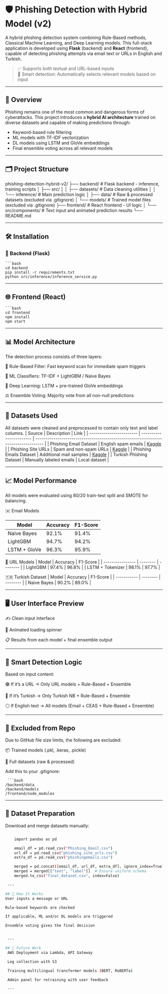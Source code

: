 # 🛡️ Phishing Detection with Hybrid Model (v2)

A hybrid phishing detection system combining Rule-Based methods, Classical Machine Learning, and Deep Learning models. This full-stack application is developed using **Flask** (backend) and **React** (frontend), capable of detecting phishing attempts via email text or URLs in English and Turkish.  

> ✅ Supports both textual and URL-based inputs  
> 🔐 Smart detection: Automatically selects relevant models based on input  

---

## 🌟 Overview

Phishing remains one of the most common and dangerous forms of cyberattacks. This project introduces a **hybrid AI architecture** trained on diverse datasets and capable of making predictions through:

- Keyword-based rule filtering  
- ML models with TF-IDF vectorization  
- DL models using LSTM and GloVe embeddings  
- Final ensemble voting across all relevant models

---

## 🗂️ Project Structure
phishing-detection-hybrid-v2/
├── backend/                  # Flask backend - inference, training scripts
│   ├── src/
│   │   ├── datasets/         # Data cleaning utilities
│   │   └── inference/        # Main prediction logic
│   ├── data/                 # Raw & processed datasets (excluded via .gitignore)
│   └── models/               # Trained model files (excluded via .gitignore)
├── frontend/                 # React frontend - UI logic
│   └── src/components/       # Text input and animated prediction results
└── README.md

---

## 🛠️ Installation

### 🔧 Backend (Flask)

    ```bash
    cd backend
    pip install -r requirements.txt
    python src/inference/inference_service.py

---

## 🌐 Frontend (React)

    ```bash
    cd frontend
    npm install
    npm start

---

## 📊 Model Architecture

The detection process consists of three layers:

🧠 Rule-Based Filter: Fast keyword scan for immediate spam triggers

🤖 ML Classifiers: TF-IDF + LightGBM / Naive Bayes

🧠 Deep Learning: LSTM + pre-trained GloVe embeddings

⚖️ Ensemble Voting: Majority vote from all non-null predictions


---

## 📂 Datasets Used
All datasets were cleaned and preprocessed to contain only text and label columns.
| Source                   | Description             | Link                                                                               |
| ------------------------ | ----------------------- | ---------------------------------------------------------------------------------- |
| Phishing Email Dataset   | English spam emails     | [Kaggle](https://www.kaggle.com/datasets/naserabdullahalam/phishing-email-dataset) |
| Phishing Site URLs       | Spam and non-spam URLs  | [Kaggle](https://www.kaggle.com/datasets/taruntiwarihp/phishing-site-urls)         |
| Phishing Emails Dataset  | Additional mail samples | [Kaggle](https://www.kaggle.com/datasets/subhajournal/phishingemails)              |
| Turkish Phishing Dataset | Manually labeled emails | Local dataset                                                                      |


---

## 📈 Model Performance
All models were evaluated using 80/20 train-test split and SMOTE for balancing.

✉️ Email Models

| Model        | Accuracy | F1-Score |
| ------------ | -------- | -------- |
| Naive Bayes  | 92.1%    | 91.4%    |
| LightGBM     | 94.7%    | 94.2%    |
| LSTM + GloVe | 96.3%    | 95.9%    |

🔗 URL Models
| Model            | Accuracy | F1-Score |
| ---------------- | -------- | -------- |
| LightGBM         | 97.4%    | 96.8%    |
| LSTM + Tokenizer | 98.1%    | 97.7%    |

🇹🇷 Turkish Dataset
| Model       | Accuracy | F1-Score |
| ----------- | -------- | -------- |
| Naive Bayes | 90.2%    | 89.0%    |

---

##  🖥️ User Interface Preview

✍️ Clean input interface

🔄 Animated loading spinner

📋 Results from each model + final ensemble output

 ---

## 🔐 Smart Detection Logic
Based on input content:

🟢 If it’s a URL → Only URL models + Rule-Based + Ensemble

🔵 If it’s Turkish → Only Turkish NB + Rule-Based + Ensemble

⚪ If English text → All models (Email + CEAS + Rule-Based + Ensemble)

 ---

## 📁 Excluded from Repo
Due to GitHub file size limits, the following are excluded:

📦 Trained models (.pkl, .keras, .pickle)

📁 Full datasets (raw & processed)

Add this to your .gitignore:

     ```bash
    /backend/data
    /backend/models
    /frontend/node_modules

 ---

## 🧪 Dataset Preparation
Download and merge datasets manually:
    
```bash

    import pandas as pd

    email_df = pd.read_csv("Phishing_Email.csv")
    url_df = pd.read_csv("phishing_site_urls.csv")
    extra_df = pd.read_csv("phishingemails.csv")

    merged = pd.concat([email_df, url_df, extra_df], ignore_index=True)
    merged = merged[["text", "label"]]  # Ensure uniform schema
    merged.to_csv("final_dataset.csv", index=False)

 ---

## 🎯 How It Works
User inputs a message or URL

Rule-based keywords are checked

If applicable, ML and/or DL models are triggered

Ensemble voting gives the final decision


 ---

## 🚧 Future Work
 AWS Deployment via Lambda, API Gateway

 Log collection with S3

 Training multilingual transformer models (BERT, RoBERTa)

 Admin panel for retraining with user feedback

 ---



